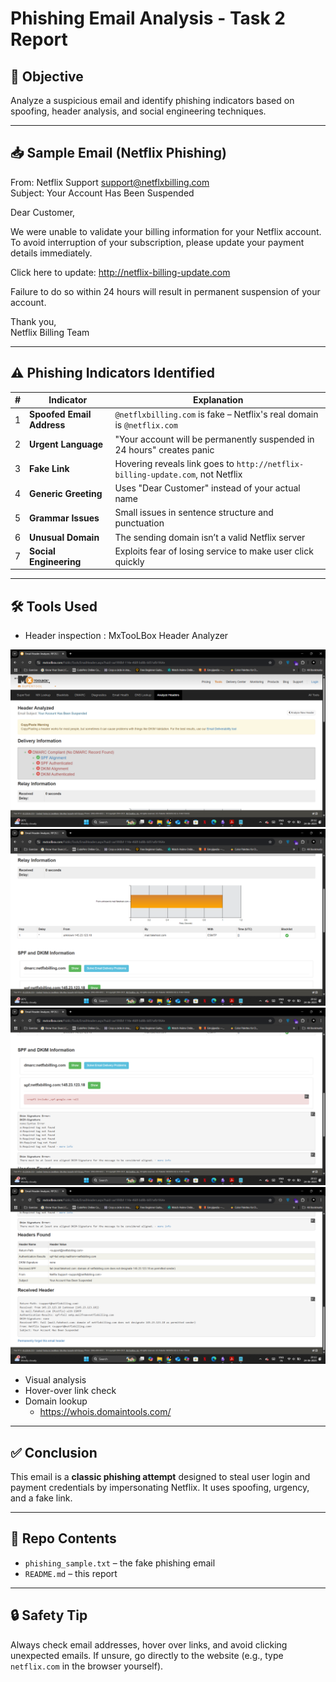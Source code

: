 #  Phishing Email Analysis - Task 2 Report

## 🎯 Objective

Analyze a suspicious email and identify phishing indicators based on spoofing, header analysis, and social engineering techniques.

---

## 📥 Sample Email (Netflix Phishing)

From: Netflix Support <support@netflxbilling.com>  
Subject: Your Account Has Been Suspended  

Dear Customer,  

We were unable to validate your billing information for your Netflix account.  
To avoid interruption of your subscription, please update your payment details immediately.  

Click here to update: http://netflix-billing-update.com  

Failure to do so within 24 hours will result in permanent suspension of your account.  

Thank you,  
Netflix Billing Team

---

## ⚠️ Phishing Indicators Identified

| # | Indicator | Explanation |
|---|-----------|-------------|
| 1 | **Spoofed Email Address** | `@netflxbilling.com` is fake – Netflix's real domain is `@netflix.com` |
| 2 | **Urgent Language** | "Your account will be permanently suspended in 24 hours" creates panic |
| 3 | **Fake Link** | Hovering reveals link goes to `http://netflix-billing-update.com`, not Netflix |
| 4 | **Generic Greeting** | Uses "Dear Customer" instead of your actual name |
| 5 | **Grammar Issues** | Small issues in sentence structure and punctuation |
| 6 | **Unusual Domain** | The sending domain isn’t a valid Netflix server |
| 7 | **Social Engineering** | Exploits fear of losing service to make user click quickly |

---

## 🛠️ Tools Used

- Header inspection : MxTooLBox Header Analyzer

![image_alt](https://github.com/Vamsi212/Task2-Phishing-Analysis/blob/56180d647420f814807a9d9f3523eae70ba77414/screenshots/Screenshot%20(377).png)
![image_alt](https://github.com/Vamsi212/Task2-Phishing-Analysis/blob/56180d647420f814807a9d9f3523eae70ba77414/screenshots/Screenshot%20(378).png)
![image_alt](https://github.com/Vamsi212/Task2-Phishing-Analysis/blob/56180d647420f814807a9d9f3523eae70ba77414/screenshots/Screenshot%20(379).png)
![image_alt](https://github.com/Vamsi212/Task2-Phishing-Analysis/blob/56180d647420f814807a9d9f3523eae70ba77414/screenshots/Screenshot%20(380).png)

- Visual analysis
- Hover-over link check
- Domain lookup
  - https://whois.domaintools.com/   

---

## ✅ Conclusion

This email is a **classic phishing attempt** designed to steal user login and payment credentials by impersonating Netflix. It uses spoofing, urgency, and a fake link.

---

## 📁 Repo Contents

- `phishing_sample.txt` – the fake phishing email
- `README.md` – this report

---

## 🔒 Safety Tip

Always check email addresses, hover over links, and avoid clicking unexpected emails. If unsure, go directly to the website (e.g., type `netflix.com` in the browser yourself).
